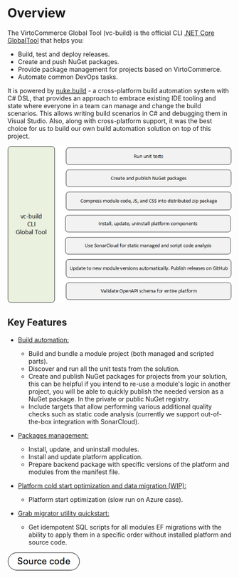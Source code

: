 # Overview

The VirtoCommerce Global Tool (vc-build) is the official CLI [.NET Core GlobalTool](https://docs.microsoft.com/en-us/dotnet/core/tools/global-tools) that helps you:

* Build, test and deploy releases.
* Create and push NuGet packages.
* Provide package management for projects based on VirtoCommerce.
* Automate common DevOps tasks. 

It is powered by [nuke.build](https://nuke.build/) - a cross-platform build automation system with C# DSL, that provides an approach to embrace existing IDE tooling and state where everyone in a team can manage and change the build scenarios. This allows writing build scenarios in C# and debugging them in Visual Studio. Also, along with cross-platform support, it was the best choice for us to build our own build automation solution on top of this project.


![vc-build CLI](media/global-tools.png)

## Key Features

* [Build automation:](build-automation.md) 

    * Build and bundle a module project (both managed and scripted parts).
    * Discover and run all the unit tests from the solution.
    * Create and publish NuGet packages for projects from your solution, this can be helpful if you intend to re-use a module's logic in another project, you will be able to quickly publish the needed version as a NuGet package. In the private or public NuGet registry.
    * Include targets that allow performing various additional quality checks such as static code analysis (currently we support out-of-the-box integration with SonarCloud).

* [Packages management:](package-management.md) 

    * Install, update, and uninstall modules. 
    * Install and update platform application.
    * Prepare backend package with specific versions of the platform and modules from the manifest file.
  
* [Platform cold start optimization and data migration (WIP):](cold-start-data-migration.md)

    * Platform start optimization (slow run on Azure case).

* [Grab migrator utility quickstart:](grab-migrator.md)

    * Get idempotent SQL scripts for all modules EF migrations with the ability to apply them in a specific order without installed platform and source code.

[![Source code](media/source_code.png)](https://github.com/VirtoCommerce/vc-build)
